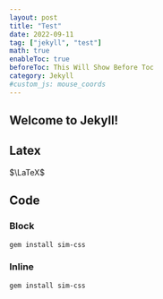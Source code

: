 ```yaml
---
layout: post
title: "Test"
date: 2022-09-11
tag: ["jekyll", "test"]
math: true
enableToc: true
beforeToc: This Will Show Before Toc
category: Jekyll
#custom_js: mouse_coords
---
```


## Welcome to Jekyll!

## Latex

$\LaTeX$

## Code
### Block

~~~
gem install sim-css
~~~

### Inline

`gem install sim-css`


